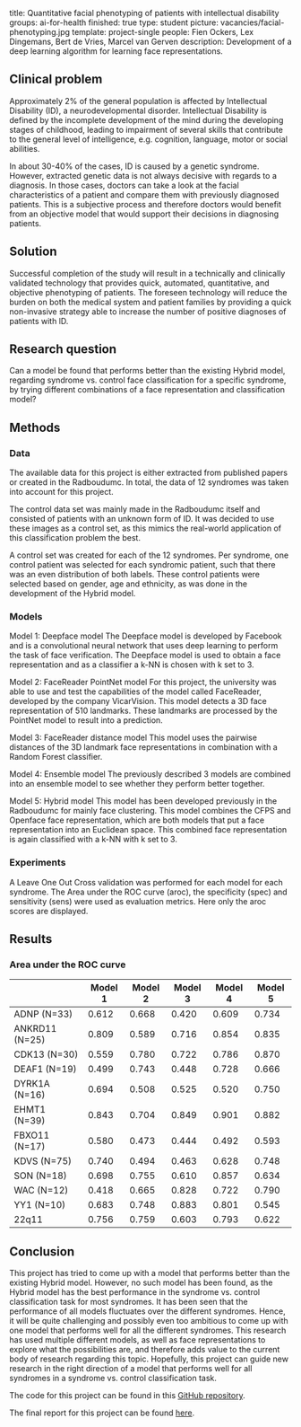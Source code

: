 title: Quantitative facial phenotyping of patients with intellectual disability
groups: ai-for-health
finished: true
type: student
picture: vacancies/facial-phenotyping.jpg
template: project-single
people:  Fien Ockers, Lex Dingemans, Bert de Vries, Marcel van Gerven
description: Development of a deep learning algorithm for learning face representations.

## Clinical problem
Approximately 2% of the general population is affected by Intellectual Disability (ID), a neurodevelopmental disorder.  Intellectual Disability is defined by the incomplete development of the mind during the developing stages of childhood, leading to impairment of several skills that contribute to the general level of intelligence, e.g. cognition, language, motor or social abilities.

In about 30-40% of the cases, ID is caused by a genetic syndrome. However, extracted genetic data is not always decisive with regards to a diagnosis. In those cases, doctors can take a look at the facial characteristics of a patient and compare them with previously diagnosed patients. This is a subjective process and therefore doctors would benefit from an objective model that would support their decisions in diagnosing patients. 

## Solution
Successful completion of the study will result in a technically and clinically validated technology that provides quick, automated, quantitative, and objective phenotyping of patients. The foreseen technology will reduce the burden on both the medical system and patient families by providing a quick non-invasive strategy able to increase the number of positive diagnoses of patients with lD.

## Research question
Can a model be found that performs better than the existing Hybrid model, regarding syndrome vs. control face classification for a specific syndrome, by trying different combinations of a face representation and classification model?

## Methods

### Data
The available data for this project is either extracted from published papers or created in the Radboudumc. In total, the data of 12 syndromes was taken into account for this project.

The control data set was mainly made in the Radboudumc itself and consisted of patients with an unknown form of ID. It was decided to use these images as a control set, as this mimics the real-world application of this classification problem the best. 

A control set was created for each of the 12 syndromes. Per syndrome, one control patient was selected for each syndromic patient, such that there was an even distribution of both labels. These control patients were selected based on gender, age and ethnicity, as was done in the development of the Hybrid model. 

### Models
Model 1: Deepface model
The Deepface model is developed by Facebook and is a convolutional neural network that uses deep learning to perform the task of face verification. The Deepface model is used to obtain a face representation and as a classifier a k-NN is chosen with k set to 3.

Model 2:  FaceReader PointNet model
For this project, the university was able to use and test the capabilities of the model called FaceReader, developed by the company VicarVision. This model detects a 3D face representation of 510 landmarks. These landmarks are processed by the PointNet model to result into a prediction. 

Model 3: FaceReader distance model
This model uses the pairwise distances of the 3D landmark face representations in combination with a Random Forest classifier. 

Model 4: Ensemble  model
The previously described 3 models are combined into an ensemble model to see whether they perform better together.

Model 5: Hybrid model
This model has been developed previously in the Radboudumc for mainly face clustering. This model combines the CFPS and Openface face representation, which are both models that put a face representation into an Euclidean space. This combined face representation is again classified with a k-NN with k set to 3. 

### Experiments
A Leave One Out Cross validation was performed for each model for each syndrome. The Area under the ROC curve (aroc), the specificity (spec) and sensitivity (sens) were used as evaluation metrics. Here only the aroc scores are displayed.

## Results
### Area under the ROC curve
| | Model 1 | Model 2 | Model 3 | Model 4 | Model 5 |
| --- | --- | --- | --- | --- | --- | 
| ADNP (N=33)	| 0.612 |	0.668 |	0.420 |	0.609 |	0.734 |
| ANKRD11 (N=25) | 0.809 |	0.589 |	0.716	| 0.854	| 0.835 |
| CDK13 (N=30)	| 0.559	| 0.780 |	0.722 |	0.786	| 0.870 |
| DEAF1 (N=19)	| 0.499	| 0.743	| 0.448	| 0.728	| 0.666 |
| DYRK1A (N=16)	| 0.694	| 0.508	| 0.525	| 0.520	| 0.750 |
| EHMT1 (N=39)	| 0.843	| 0.704	| 0.849	| 0.901	| 0.882 |
| FBXO11 (N=17)	| 0.580	| 0.473	| 0.444	| 0.492	| 0.593 |
| KDVS (N=75)	| 0.740	| 0.494	| 0.463	| 0.628	| 0.748 |
| SON (N=18)	| 0.698	| 0.755	| 0.610	| 0.857	| 0.634 |
| WAC (N=12)	| 0.418	| 0.665	| 0.828	| 0.722	| 0.790 |
| YY1 (N=10)	| 0.683	| 0.748	| 0.883	| 0.801	| 0.545 |
| 22q11 | 0.756	| 0.759	| 0.603	| 0.793	| 0.622 |

## Conclusion
This project has tried to come up with a model that performs better than the existing Hybrid model. However, no such model has been found, as the Hybrid model has the best performance in the syndrome vs. control classification task for most syndromes. It has been seen that the performance of all models fluctuates over the different syndromes. Hence, it will be quite challenging and possibly even too ambitious to come up with one model that performs well for all the different syndromes. This research has used multiple different models, as well as face representations to explore what the possibilities are, and therefore adds value to the current body of research regarding this topic. Hopefully, this project can guide new research in the right direction of a model that performs well for all syndromes in a syndrome vs. control classification task. 

The code for this project can be found in this [GitHub repository](https://github.com/spatiebalk/face-classification).

The final report for this project can be found [here](https://drive.google.com/file/d/1Q-9a34h_ewoLSLf3jg66xojaUNCPliNg/view?usp=sharing).
